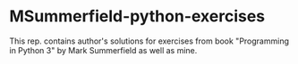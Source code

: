 # MSummerfield-python-exercises
This rep. contains author's solutions for exercises from book "Programming in Python 3" by Mark Summerfield as well as mine.
